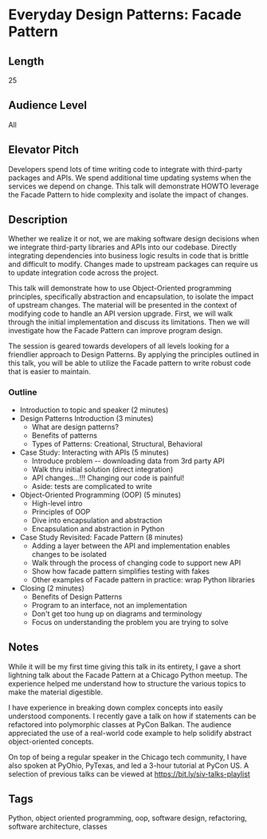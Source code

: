 # Everyday Design Patterns: Facade Pattern

## Length

25

## Audience Level

All

## Elevator Pitch

Developers spend lots of time writing code to integrate with third-party packages and APIs. We spend additional time updating systems when the services we depend on change. This talk will demonstrate HOWTO leverage the Facade Pattern to hide complexity and isolate the impact of changes.

## Description

Whether we realize it or not, we are making software design decisions when we integrate third-party libraries and APIs into our codebase. Directly integrating dependencies into business logic results in code that is brittle and difficult to modify. Changes made to upstream packages can require us to update integration code across the project.

This talk will demonstrate how to use Object-Oriented programming principles, specifically abstraction and encapsulation, to isolate the impact of upstream changes. The material will be presented in the context of modifying code to handle an API version upgrade. First, we will walk through the initial implementation and discuss its limitations. Then we will investigate how the Facade Pattern can improve program design.

The session is geared towards developers of all levels looking for a friendlier approach to Design Patterns. By applying the principles outlined in this talk, you will be able to utilize the Facade pattern to write robust code that is easier to maintain.

### Outline

- Introduction to topic and speaker (2 minutes)
- Design Patterns Introduction (3 minutes)
    - What are design patterns?
    - Benefits of patterns
    - Types of Patterns: Creational, Structural, Behavioral
- Case Study: Interacting with APIs (5 minutes)
    - Introduce problem -- downloading data from 3rd party API
    - Walk thru initial solution (direct integration)
    - API changes...!!! Changing our code is painful!
    - Aside: tests are complicated to write
- Object-Oriented Programming (OOP) (5 minutes)
    - High-level intro
    - Principles of OOP
    - Dive into encapsulation and abstraction
    - Encapsulation and abstraction in Python
- Case Study Revisited: Facade Pattern (8 minutes)
    - Adding a layer between the API and implementation enables changes to be isolated
    - Walk through the process of changing code to support new API
    - Show how facade pattern simplifies testing with fakes
    - Other examples of Facade pattern in practice: wrap Python libraries
- Closing (2 minutes)
    - Benefits of Design Patterns
    - Program to an interface, not an implementation
    - Don't get too hung up on diagrams and terminology
    - Focus on understanding the problem you are trying to solve

## Notes

While it will be my first time giving this talk in its entirety, I gave a short lightning talk about the Facade Pattern at a Chicago Python meetup. The experience helped me understand how to structure the various topics to make the material digestible.

I have experience in breaking down complex concepts into easily understood components. I recently gave a talk on how if statements can be refactored into polymorphic classes at PyCon Balkan. The audience appreciated the use of a real-world code example to help solidify abstract object-oriented concepts.

On top of being a regular speaker in the Chicago tech community, I have also spoken at PyOhio, PyTexas, and led a 3-hour tutorial at PyCon US. A selection of previous talks can be viewed at https://bit.ly/siv-talks-playlist

## Tags

Python, object oriented programming, oop, software design, refactoring, software architecture, classes
